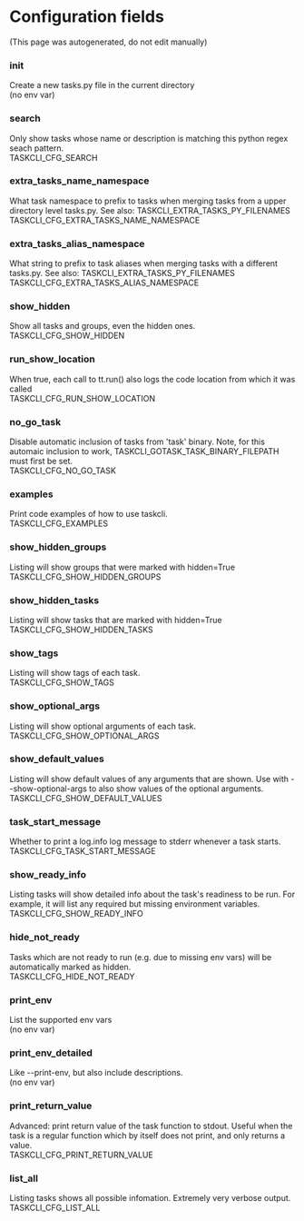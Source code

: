 # Configuration fields
(This page was autogenerated, do not edit manually)
### init
Create a new tasks.py file in the current directory  
(no env var)  

### search
Only show tasks whose name or description is matching this python regex seach pattern.  
TASKCLI_CFG_SEARCH  

### extra_tasks_name_namespace
What task namespace to prefix to tasks when merging tasks from a upper directory level tasks.py. See also: TASKCLI_EXTRA_TASKS_PY_FILENAMES  
TASKCLI_CFG_EXTRA_TASKS_NAME_NAMESPACE  

### extra_tasks_alias_namespace
What string to prefix to task aliases when merging tasks with a different tasks.py. See also: TASKCLI_EXTRA_TASKS_PY_FILENAMES  
TASKCLI_CFG_EXTRA_TASKS_ALIAS_NAMESPACE  

### show_hidden
Show all tasks and groups, even the hidden ones.  
TASKCLI_CFG_SHOW_HIDDEN  

### run_show_location
When true, each call to tt.run() also logs the code location from which it was called  
TASKCLI_CFG_RUN_SHOW_LOCATION  

### no_go_task
Disable automatic inclusion of tasks from 'task' binary. Note, for this automaic inclusion to work, TASKCLI_GOTASK_TASK_BINARY_FILEPATH must first be set.  
TASKCLI_CFG_NO_GO_TASK  

### examples
Print code examples of how to use taskcli.  
TASKCLI_CFG_EXAMPLES  

### show_hidden_groups
Listing will show groups that were marked with hidden=True  
TASKCLI_CFG_SHOW_HIDDEN_GROUPS  

### show_hidden_tasks
Listing will show tasks that are marked with hidden=True  
TASKCLI_CFG_SHOW_HIDDEN_TASKS  

### show_tags
Listing will show tags of each task.  
TASKCLI_CFG_SHOW_TAGS  

### show_optional_args
Listing will show optional arguments of each task.  
TASKCLI_CFG_SHOW_OPTIONAL_ARGS  

### show_default_values
Listing will show default values of any arguments that are shown. Use with --show-optional-args to also show values of the optional arguments.  
TASKCLI_CFG_SHOW_DEFAULT_VALUES  

### task_start_message
Whether to print a log.info log message to stderr whenever a task starts.  
TASKCLI_CFG_TASK_START_MESSAGE  

### show_ready_info
Listing tasks will show detailed info about the task's readiness to be run. For example, it will list any required but missing environment variables.   
TASKCLI_CFG_SHOW_READY_INFO  

### hide_not_ready
Tasks which are not ready to run (e.g. due to missing env vars) will be automatically marked as hidden.  
TASKCLI_CFG_HIDE_NOT_READY  

### print_env
List the supported env vars  
(no env var)  

### print_env_detailed
Like --print-env, but also include descriptions.  
(no env var)  

### print_return_value
Advanced: print return value of the task function to stdout. Useful when the task is a regular function which by itself does not print, and only returns a value.  
TASKCLI_CFG_PRINT_RETURN_VALUE  

### list_all
Listing tasks shows all possible infomation. Extremely very verbose output.  
TASKCLI_CFG_LIST_ALL  

